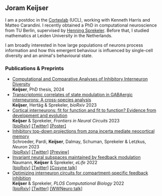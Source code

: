 ## Joram Keijser

I am a postdoc in the [Cortexlab](https://www.ucl.ac.uk/cortexlab/) (UCL), working with Kenneth Harris and Matteo Carandini. I recently obtained a PhD in computational neuroscience from TU Berlin, supervised by [Henning Sprekeler](https://www.sprekelerlab.org/). Before that, I studied mathematics at Leiden University in the Netherlands.

I am broadly interested in how large populations of neurons process information and how this emergent behaviour is influenced by single-cell diversity and an animal's behavioural state.  

### Publications & Preprints
- [Computational and Comparative Analyses of Inhibitory Interneuron Diversity](https://drive.google.com/file/d/1xx7VepZ3dEynu2qOrgCip1Y9K3Oe5piV/view?usp=sharing)\
  **Keijser**, PhD thesis, 2024
- [Transcriptomic correlates of state modulation in GABAergic interneurons: A cross-species analysis](https://doi.org/10.1101/2023.12.04.569849)\
  **Keijser**, Hertäg & Sprekeler, _bioRxiv_ 2023
- [Cortical interneurons: fit for function and fit to function? Evidence from development and evolution](https://doi.org/10.3389/fncir.2023.1172464)\
 **Keijser** & Sprekeler, _Frontiers in Neural Circuits_ 2023\
 [[bioRxiv]](https://doi.org/10.1101/2023.02.23.529671) [[Twitter]](https://twitter.com/sprekeler/status/1630502782431113218?s=20) [[Poster]](https://github.com/JoramKeijser/JoramKeijser.github.io/blob/master/files/bernstein22_poster.pdf)
- [Inhibitory top-down projections from zona incerta mediate neocortical memory](https://doi.org/10.1016/j.neuron.2022.12.010)\
  Schroeder, Pardi, **Keijser**, Dalmay, Schuman, Sprekeler & Letzkus,  _Neuron_ 2023 \
  [[bioRxiv]](https://doi.org/10.1101/2022.02.07.479360) [[Twitter]](https://twitter.com/anna_schroed/status/1490986047186288643?s=20&t=9szqPmtJHnibb7hc3OgJUw) [[Preview]](https://doi.org/10.1016/j.neuron.2023.01.028)
- [Invariant neural subspaces maintained by feedback modulation](https://doi.org/10.7554/eLife.76096)\
  Naumann, **Keijser** & Sprekeler,  _eLife_ 2022 \
  [[bioRxiv]](https://www.biorxiv.org/content/10.1101/2021.10.29.466453v1) [[Twitter]](https://twitter.com/sprekeler/status/1455256882155773952?s=20&t=mTEadfKIlJjh6b3N7Or6_Q) [[Cosyne talk]](https://youtu.be/lG1Rn4AwmY8?t=9900)
- [Optimizing interneuron circuits for compartment-specific feedback inhibition](https://doi.org/10.1371/journal.pcbi.1009933)\
  **Keijser** & Sprekeler, _PLOS Computational Biology_ 2022 \
  [[bioRxiv]](https://www.biorxiv.org/content/10.1101/2020.11.17.386920v2) [[Twitter]](https://twitter.com/sprekeler/status/1329388530808877057?s=20&t=mTEadfKIlJjh6b3N7Or6_Q) [[WWNeuro talk]](https://youtu.be/xU-fNLfY3gY)
